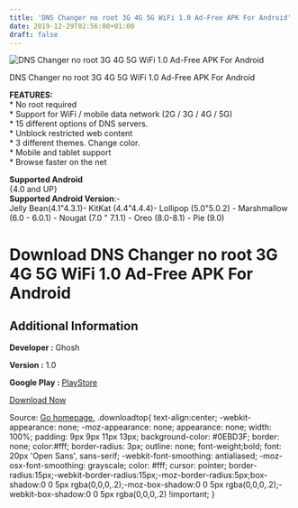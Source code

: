 ```yaml
---
title: 'DNS Changer no root 3G 4G 5G WiFi 1.0 Ad-Free APK For Android'
date: 2019-12-29T02:56:00+01:00
draft: false
---
```


![DNS Changer no root 3G 4G 5G WiFi 1.0 Ad-Free APK For Android](https://i1.wp.com/apkhome.net/wp-content/uploads/2019/12/DNS-Changer-no-root-3G-4G-5G-WiFi-1.0-Ad-Free.png "DNS Changer no root 3G 4G 5G WiFi 1.0 Ad-Free APK For Android")

  

DNS Changer no root 3G 4G 5G WiFi 1.0 Ad-Free APK For Android

**FEATURES:**  
\* No root required  
\* Support for WiFi / mobile data network (2G / 3G / 4G / 5G)  
\* 15 different options of DNS servers.  
\* Unblock restricted web content  
\* 3 different themes. Change color.  
\* Mobile and tablet support  
\* Browse faster on the net

**Supported Android**  
{4.0 and UP}  
**Supported Android Version**:-  
Jelly Bean(4.1"4.3.1)- KitKat (4.4"4.4.4)- Lollipop (5.0"5.0.2) - Marshmallow (6.0 - 6.0.1) - Nougat (7.0 " 7.1.1) - Oreo (8.0-8.1) - Pie (9.0)

Download DNS Changer no root 3G 4G 5G WiFi 1.0 Ad-Free APK For Android
======================================================================

Additional Information
----------------------

**Developer :** Ghosh

**Version :** 1.0

**Google Play :** [PlayStore](https://play.google.com/store/apps/details?id=ghosh.bestdnschanger)

  

[Download Now](https://store4app.co/post/dns-changer-no-root-3g-4g-5g-wifi-1-0-ad-free-apk-for-android_1577545264)

  
Source: [Go homepage.](https://store4app.co/post/dns-changer-no-root-3g-4g-5g-wifi-1-0-ad-free-apk-for-android_1577545264) .downloadtop{ text-align:center; -webkit-appearance: none; -moz-appearance: none; appearance: none; width: 100%; padding: 9px 9px 11px 13px; background-color: #0EBD3F; border: none; color:#fff; border-radius: 3px; outline: none; font-weight;bold; font: 20px 'Open Sans', sans-serif; -webkit-font-smoothing: antialiased; -moz-osx-font-smoothing: grayscale; color: #fff; cursor: pointer; border-radius:15px;-webkit-border-radius:15px;-moz-border-radius:5px;box-shadow:0 0 5px rgba(0,0,0,.2);-moz-box-shadow:0 0 5px rgba(0,0,0,.2);-webkit-box-shadow:0 0 5px rgba(0,0,0,.2) !important; }